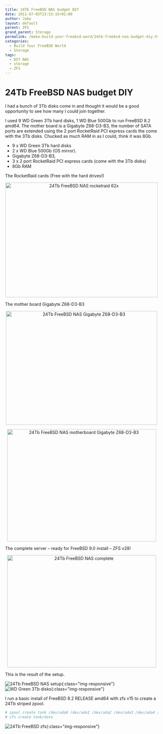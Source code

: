 ```yaml
---
title: 24Tb FreeBSD NAS budget DIY
date: 2011-07-05T23:53:15+01:00
author: Jake
layout: default
parent: ZFS
grand_parent: Storage
permalink: /make-build-your-freebsd-word/24tb-freebsd-nas-budget-diy.html
categories:
  - Build Your FreeBSD World
  - Storage
tags:
  - DIY NAS
  - storage
  - ZFS
---
```

# 24Tb FreeBSD NAS budget DIY

I had a bunch of 3Tb disks come in and thought it would be a good opportunity to see how many I could join together.

I used 9 WD Green 3Tb hard disks, 1 WD Blue 500Gb to run FreeBSD 8.2 amd64. The mother board is a Gigabyte Z68-D3-B3, the number of SATA ports are extended using the 2 port RocketRaid PCI express cards the come with the 3Tb disks. Chucked as much RAM in as I could, think it was 8Gb.

  * 9 x WD Green 3Tb hard disks
  * 2 x WD Blue 500Gb (OS mirror).
  * Gigabyte Z68-D3-B3,
  * 3 x 2 port RocketRaid PCI express cards (come with the 3Tb disks)
  * 8Gb RAM

<div>
  The RocketRaid cards (Free with the hard drives!)
</div>

<div>
  <p style="text-align: center;">
    <a href="https://mebsd.com/wp-content/uploads/2011/11/24Tb-FreeBSD-NAS-rocketraid-62x1.jpg" data-rel="lightbox-image-0" data-rl_title="" data-rl_caption="" title=""><img loading="lazy" class="size-large wp-image-373   aligncenter" title="24Tb FreeBSD NAS rocketraid 62x" src="http://www.mebsd.com/wp-content/uploads/2011/11/24Tb-FreeBSD-NAS-rocketraid-62x1-1024x768.jpg" alt="24Tb FreeBSD NAS rocketraid 62x" width="502" height="377" srcset="https://mebsd.com/wp-content/uploads/2011/11/24Tb-FreeBSD-NAS-rocketraid-62x1-1024x768.jpg 1024w, https://mebsd.com/wp-content/uploads/2011/11/24Tb-FreeBSD-NAS-rocketraid-62x1-300x224.jpg 300w, https://mebsd.com/wp-content/uploads/2011/11/24Tb-FreeBSD-NAS-rocketraid-62x1.jpg 1792w" sizes="(max-width: 502px) 100vw, 502px" /></a>
  </p>
</div>

<div>
  The mother board Gigabyte Z68-D3-B3
</div>

<div>
  <p style="text-align: center;">
    <a href="https://mebsd.com/wp-content/uploads/2011/11/24Tb-FreeBSD-NAS-motherboard.jpg" data-rel="lightbox-image-1" data-rl_title="" data-rl_caption="" title=""><img loading="lazy" class="size-large wp-image-376    aligncenter" title="24Tb FreeBSD NAS Gigabyte Z68-D3-B3" src="http://www.mebsd.com/wp-content/uploads/2011/11/24Tb-FreeBSD-NAS-motherboard-1024x768.jpg" alt="24Tb FreeBSD NAS Gigabyte Z68-D3-B3" width="498" height="374" srcset="https://mebsd.com/wp-content/uploads/2011/11/24Tb-FreeBSD-NAS-motherboard-1024x768.jpg 1024w, https://mebsd.com/wp-content/uploads/2011/11/24Tb-FreeBSD-NAS-motherboard-300x224.jpg 300w, https://mebsd.com/wp-content/uploads/2011/11/24Tb-FreeBSD-NAS-motherboard.jpg 1792w" sizes="(max-width: 498px) 100vw, 498px" /></a>
  </p>
  
  <p style="text-align: center;">
    <a href="https://mebsd.com/wp-content/uploads/2011/11/24Tb-FreeBSD-NAS-motherboard-2.jpg" data-rel="lightbox-image-2" data-rl_title="" data-rl_caption="" title=""><img loading="lazy" class="size-large wp-image-377   aligncenter" title="24Tb FreeBSD NAS motherboard Gigabyte Z68-D3-B3" src="http://www.mebsd.com/wp-content/uploads/2011/11/24Tb-FreeBSD-NAS-motherboard-2-1024x768.jpg" alt="24Tb FreeBSD NAS motherboard Gigabyte Z68-D3-B3" width="491" height="369" srcset="https://mebsd.com/wp-content/uploads/2011/11/24Tb-FreeBSD-NAS-motherboard-2-1024x768.jpg 1024w, https://mebsd.com/wp-content/uploads/2011/11/24Tb-FreeBSD-NAS-motherboard-2-300x225.jpg 300w, https://mebsd.com/wp-content/uploads/2011/11/24Tb-FreeBSD-NAS-motherboard-2.jpg 2048w" sizes="(max-width: 491px) 100vw, 491px" /></a>
  </p>
</div>

<div>
  The complete server &#8211; ready for FreeBSD 9.0 install &#8211; ZFS v28!
</div>

<div>
  <p style="text-align: center;">
    <p style="text-align: center;">
      <a href="https://mebsd.com/wp-content/uploads/2011/11/24Tb-FreeBSD-NAS-complete.jpg" data-rel="lightbox-image-3" data-rl_title="" data-rl_caption="" title=""><img loading="lazy" class="size-large wp-image-378   aligncenter" title="24Tb FreeBSD NAS complete" src="http://www.mebsd.com/wp-content/uploads/2011/11/24Tb-FreeBSD-NAS-complete-1024x768.jpg" alt="24Tb FreeBSD NAS complete" width="491" height="369" srcset="https://mebsd.com/wp-content/uploads/2011/11/24Tb-FreeBSD-NAS-complete-1024x768.jpg 1024w, https://mebsd.com/wp-content/uploads/2011/11/24Tb-FreeBSD-NAS-complete-300x225.jpg 300w, https://mebsd.com/wp-content/uploads/2011/11/24Tb-FreeBSD-NAS-complete.jpg 2048w" sizes="(max-width: 491px) 100vw, 491px" /></a>
    </p></div> 


This is the result of the setup.

![24Tb FreeBSD NAS setup](/wp-content/uploads/2011/07/3tzfs11.jpg){:class="img-responsive"}
![WD Green 3Tb disks](/wp-content/uploads/2011/07/3tzfs2.jpg){:class="img-responsive"}

I run a basic install of FreeBSD 8.2 RELEASE amd64 with zfs v15 to create a 24Tb striped zpool.

```sh
# zpool create tank /dev/ada0 /dev/ada1 /dev/ada2 /dev/ada3 /dev/ada4 /dev/ada5 /dev/ada6 /dev/ada7 /dev/ada8
# zfs create tank/data
```

![24Tb FreeBSD zfs](/wp-content/uploads/2011/07/3tzfs3.jpg){:class="img-responsive"}